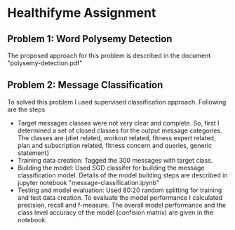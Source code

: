 # Healthifyme Assignment

## Problem 1: Word Polysemy Detection
The proposed approach for this problem is described in the document "polysemy-detection.pdf" 
## Problem 2: Message Classification
To solved this problem I used supervised classification approach. Following are the steps
- Target messages classes were not very clear and complete. So, first I determined a set of closed classes for the output message categories. The classes are {diet related, workout related, fitness expert related, plan and subscription related, fitness concern and queries, generic statement}
- Training data creation: Tagged the 300 messages with target class.
- Building the model: Used SGD classifer for building the message classification model. Details of the model building steps are described in jupyter notebook "message-classification.ipynb"
- Testing and model evaluation: Used 80:20 random splitting for training and test data creation. To evaluate the model performance I calculated precision, recall and f-measure. The overall model performance and the class level accuracy of the model (confision matrix) are given in the notebook.
